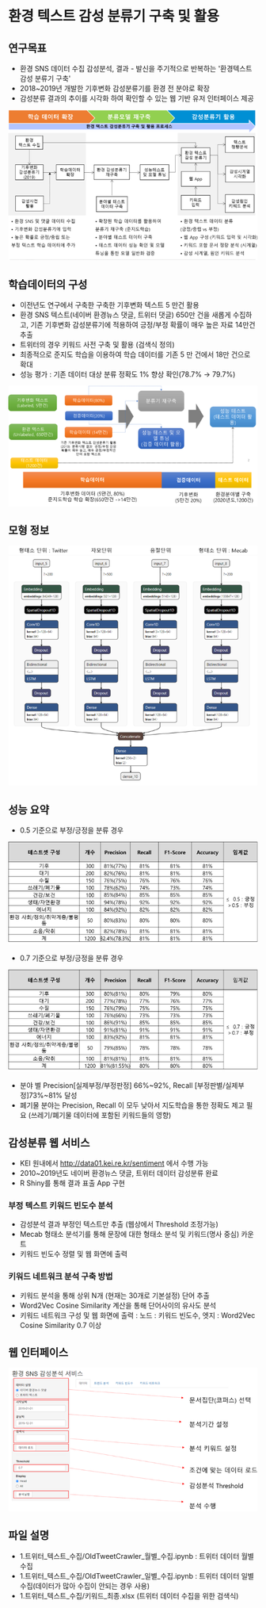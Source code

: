# 환경 텍스트 감성 분류기 구축 및 활용

## 연구목표
- 환경 SNS 데이터 수집 감성분석, 결과 - 발신을 주기적으로 반복하는 '환경텍스트 감성 분류기 구축'
- 2018~2019년 개발한 기후변화 감성분류기를 환경 전 분야로 확장
- 감성분류 결과의 추이를 시각화 하여 확인할 수 있는 웹 기반 유저 인터페이스 제공 

![](https://github.com/keibigdata/dyjin_2020/blob/master/1_%ED%99%98%EA%B2%BD%20%ED%85%8D%EC%8A%A4%ED%8A%B8_%EA%B0%90%EC%84%B1_%EB%B6%84%EB%A5%98%EA%B8%B0_%EA%B5%AC%EC%B6%95_%EB%B0%8F%20_%ED%99%9C%EC%9A%A9/image/F1.png?raw=true)

## 학습데이터의 구성
- 이전년도 연구에서 구축한 구축한 기후변화 텍스트 5 만건 활용
- 환경 SNS 텍스트(네이버 환경뉴스 댓글, 트위터 댓글) 650만 건을 새롭게 수집하고, 기존 기후변화 감성분류기에 적용하여 긍정/부정 확률이 매우 높은 자료 14만건 추출
- 트위터의 경우 키워드 사전 구축 및 활용 (검색식 정의)
- 최종적으로 준지도 학습을 이용하여 학습 데이터를 기존 5 만 건에서 18만 건으로 확대
- 성능 평가 : 기존 데이터 대상 분류 정확도 1% 향상 확인(78.7% → 79.7%) 

![](https://github.com/keibigdata/dyjin_2020/blob/master/1_%ED%99%98%EA%B2%BD%20%ED%85%8D%EC%8A%A4%ED%8A%B8_%EA%B0%90%EC%84%B1_%EB%B6%84%EB%A5%98%EA%B8%B0_%EA%B5%AC%EC%B6%95_%EB%B0%8F%20_%ED%99%9C%EC%9A%A9/image/F3.png?raw=true)


## 모형 정보

![](https://github.com/keibigdata/dyjin_2020/blob/master/1_%ED%99%98%EA%B2%BD%20%ED%85%8D%EC%8A%A4%ED%8A%B8_%EA%B0%90%EC%84%B1_%EB%B6%84%EB%A5%98%EA%B8%B0_%EA%B5%AC%EC%B6%95_%EB%B0%8F%20_%ED%99%9C%EC%9A%A9/image/F2.png?raw=true)

## 성능 요약
- 0.5 기준으로 부정/긍정을 분류 경우

![](https://github.com/keibigdata/dyjin_2020/blob/master/1_%ED%99%98%EA%B2%BD%20%ED%85%8D%EC%8A%A4%ED%8A%B8_%EA%B0%90%EC%84%B1_%EB%B6%84%EB%A5%98%EA%B8%B0_%EA%B5%AC%EC%B6%95_%EB%B0%8F%20_%ED%99%9C%EC%9A%A9/image/F4.png)

- 0.7 기준으로 부정/긍정을 분류 경우

![](https://github.com/keibigdata/dyjin_2020/blob/master/1_%ED%99%98%EA%B2%BD%20%ED%85%8D%EC%8A%A4%ED%8A%B8_%EA%B0%90%EC%84%B1_%EB%B6%84%EB%A5%98%EA%B8%B0_%EA%B5%AC%EC%B6%95_%EB%B0%8F%20_%ED%99%9C%EC%9A%A9/image/F5.png)

- 분야 별 Precision[실제부정/부정판정] 66%~92%, Recall [부정판별/실제부정]73%~81% 달성
- 폐기물 분야는 Precision, Recall 이 모두 낮아서 지도학습을 통한 정확도 제고 필요 (쓰레기/폐기물 데이터에 포함된 키워드들의 영향)


## 감성분류 웹 서비스 
- KEI 원내에서 http://data01.kei.re.kr/sentiment 에서 수행 가능
- 2010~2019년도 네이버 환경뉴스 댓글, 트위터 데이터 감성분류 완료
- R Shiny를 통해 결과 표출 App 구현

### 부정 텍스트 키워드 빈도수 분석
- 감성분석 결과 부정인 텍스트만 추출 (웹상에서 Threshold 조정가능)
- Mecab 형태소 분석기를 통해 문장에 대한 형태소 분석 및 키워드(명사 중심) 카운트
- 키워드 빈도수 정렬 및  웹 화면에 출력

### 키워드 네트워크 분석 구축 방법
- 키워드 분석을 통해 상위 N개 (현재는 30개로 기본설정) 단어 추출
- Word2Vec Cosine Similarity 계산을 통해 단어사이의  유사도 분석
- 키워드 네트워크 구성 및 웹 화면에 출력 : 노드 : 키워드 빈도수, 엣지 : Word2Vec Cosine Similarity 0.7 이상

## 웹 인터페이스


![](https://github.com/keibigdata/dyjin_2020/blob/master/1_%ED%99%98%EA%B2%BD%20%ED%85%8D%EC%8A%A4%ED%8A%B8_%EA%B0%90%EC%84%B1_%EB%B6%84%EB%A5%98%EA%B8%B0_%EA%B5%AC%EC%B6%95_%EB%B0%8F%20_%ED%99%9C%EC%9A%A9/image/F6.png)

## 파일 설명

- 1.트위터_텍스트_수집/OldTweetCrawler_월별_수집.ipynb : 트위터 데이터 월별 수집
- 1.트위터_텍스트_수집/OldTweetCrawler_일별_수집.ipynb : 트위터 데이터 일별 수집(데이터가 많아 수집이 안되는 경우 사용)
- 1.트위터_텍스트_수집/키워드_최종.xlsx (트위터 데이터 수집을 위한 검색식)




